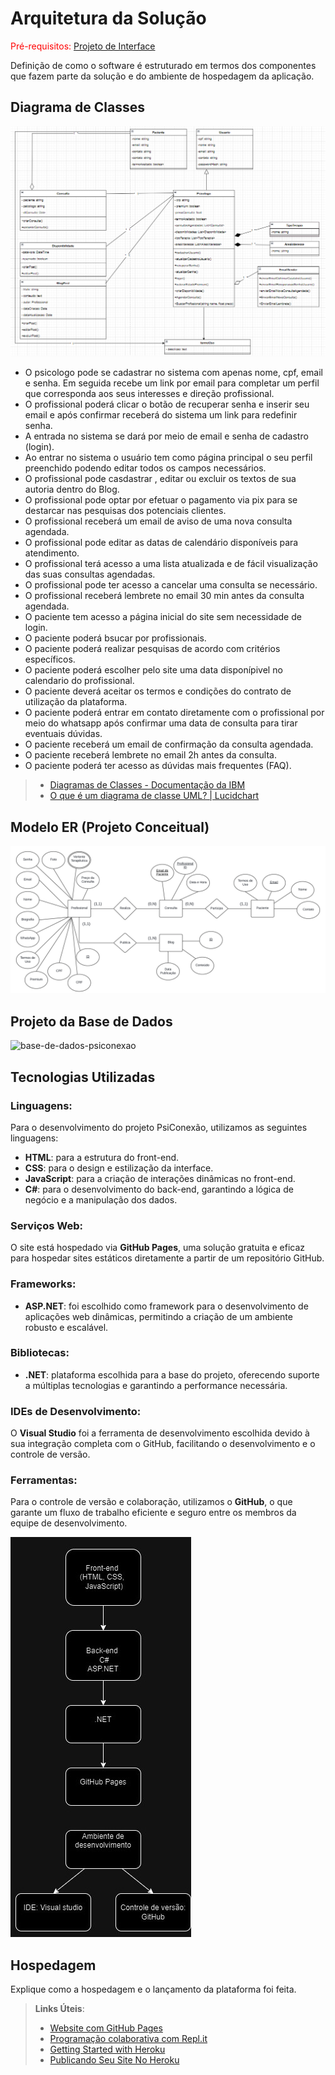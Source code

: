 # Arquitetura da Solução

<span style="color:red">Pré-requisitos: <a href="3-Projeto de Interface.md"> Projeto de Interface</a></span>

Definição de como o software é estruturado em termos dos componentes que fazem parte da solução e do ambiente de hospedagem da aplicação.

## Diagrama de Classes

![img.png](img.png)

- O  psicologo pode se cadastrar no sistema com apenas nome, cpf, email e senha. Em seguida recebe um link por email para completar um perfil que corresponda aos seus interesses e direção profissional.
- O profissional poderá clicar o botão de recuperar senha e inserir seu email e após confirmar receberá do sistema um link para redefinir senha.
- A entrada no sistema se dará por meio de email e senha de cadastro (login).
- Ao entrar no sistema o usuário tem como página principal o seu perfil preenchido podendo editar todos os campos necessários.
- O profissional pode casdastrar , editar ou excluir os textos de sua autoria dentro do Blog.
- O profissional pode optar por efetuar o pagamento via pix para se destarcar nas pesquisas dos potenciais clientes.
- O profissional receberá um email de aviso de uma nova consulta agendada.
- O profissional pode editar as datas de calendário disponíveis para atendimento.
- O profissional terá acesso a uma lista atualizada e de fácil visualização das suas consultas agendadas.
- O profissional pode ter acesso a cancelar uma consulta se necessário.
- O profissional receberá lembrete no email 30 min antes da consulta agendada.
- O paciente tem acesso a página inicial do site sem necessidade de login.
- O paciente poderá bsucar por profissionais.
- O paciente poderá realizar pesquisas de acordo com critérios específicos.
- O paciente poderá escolher pelo site uma data disponípivel no calendario do profissional.
- O paciente deverá aceitar os termos e condições do contrato de utilização da plataforma.
- O paciente poderá entrar em contato diretamente com o profissional por meio do whatsapp após confirmar uma data de consulta para tirar eventuais dúvidas.
- O paciente receberá um email de confirmação da consulta agendada.
- O paciente receberá lembrete no email 2h antes da consulta.
- O paciente poderá ter acesso as dúvidas mais frequentes (FAQ).
> - [Diagramas de Classes - Documentação da IBM](https://www.ibm.com/docs/pt-br/rational-soft-arch/9.6.1?topic=diagrams-class)
> - [O que é um diagrama de classe UML? | Lucidchart](https://www.lucidchart.com/pages/pt/o-que-e-diagrama-de-classe-uml)

## Modelo ER (Projeto Conceitual)

<img src="../docs/img/projetoConceitualA.png" alt="projetoConceitual"/>


## Projeto da Base de Dados

![base-de-dados-psiconexao](https://github.com/user-attachments/assets/c0583c19-0a68-4115-b0bb-15e1cac1b3e7)


## Tecnologias Utilizadas
### Linguagens:
Para o desenvolvimento do projeto PsiConexão, utilizamos as seguintes linguagens:
- **HTML**: para a estrutura do front-end.
- **CSS**: para o design e estilização da interface.
- **JavaScript**: para a criação de interações dinâmicas no front-end.
- **C#**: para o desenvolvimento do back-end, garantindo a lógica de negócio e a manipulação dos dados.
### Serviços Web:
O site está hospedado via **GitHub Pages**, uma solução gratuita e eficaz para hospedar sites estáticos diretamente a partir de um repositório GitHub.
### Frameworks:
- **ASP.NET**: foi escolhido como framework para o desenvolvimento de aplicações web dinâmicas, permitindo a criação de um ambiente robusto e escalável.
### Bibliotecas:
- **.NET**: plataforma escolhida para a base do projeto, oferecendo suporte a múltiplas tecnologias e garantindo a performance necessária.
### IDEs de Desenvolvimento:
O **Visual Studio** foi a ferramenta de desenvolvimento escolhida devido à sua integração completa com o GitHub, facilitando o desenvolvimento e o controle de versão.
### Ferramentas:
Para o controle de versão e colaboração, utilizamos o **GitHub**, o que garante um fluxo de trabalho eficiente e seguro entre os membros da equipe de desenvolvimento.

<img src="../docs/img/tecnologias.jpg" alt="tecnologias"/>

## Hospedagem

Explique como a hospedagem e o lançamento da plataforma foi feita.

> **Links Úteis**:
>
> - [Website com GitHub Pages](https://pages.github.com/)
> - [Programação colaborativa com Repl.it](https://repl.it/)
> - [Getting Started with Heroku](https://devcenter.heroku.com/start)
> - [Publicando Seu Site No Heroku](http://pythonclub.com.br/publicando-seu-hello-world-no-heroku.html)
